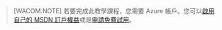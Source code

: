 > [WACOM.NOTE] 若要完成此教學課程，您需要 Azure 帳戶。您可以[啟用自己的 MSDN 訂戶權益][1]或是[申請免費試用][2]。



[1]: http://www.windowsazure.com/zh-tw/pricing/member-offers/msdn-benefits-details/
[2]: http://www.windowsazure.com/zh-tw/pricing/free-trial/